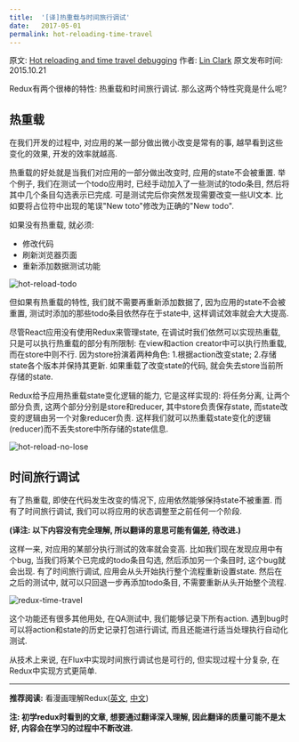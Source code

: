 ```yaml
---
title:  '[译]热重载与时间旅行调试'
date:   2017-05-01
permalink: hot-reloading-time-travel
---
```


原文: [Hot reloading and time travel debugging](https://code-cartoons.com/hot-reloading-and-time-travel-debugging-what-are-they-3c8ed2812f35)
作者: [Lin Clark](https://code-cartoons.com/@linclark)
原文发布时间: 2015.10.21

<!--more-->

Redux有两个很棒的特性: 热重载和时间旅行调试. 那么这两个特性究竟是什么呢?

## 热重载

在我们开发的过程中, 对应用的某一部分做出微小改变是常有的事, 越早看到这些变化的效果, 开发的效率就越高.

热重载的好处就是当我们对应用的一部分做出改变时, 应用的state不会被重置. 举个例子, 我们在测试一个todo应用时, 已经手动加入了一些测试的todo条目, 然后将其中几个条目勾选表示已完成. 可是测试完后你突然发现需要改变一些UI文本. 比如要将占位符中出现的笔误"New toto"修改为正确的"New todo".

如果没有热重载, 就必须:

- 修改代码
- 刷新浏览器页面
- 重新添加数据测试功能

![hot-reload-todo](/posts/images/hot-reload-todo.png)

但如果有热重载的特性, 我们就不需要再重新添加数据了, 因为应用的state不会被重置, 测试时添加的那些todo条目依然存在于state中, 这样调试效率就会大大提高. 

尽管React应用没有使用Redux来管理state, 在调试时我们依然可以实现热重载, 只是可以执行热重载的部分有所限制: 在view和action creator中可以执行热重载, 而在store中则不行. 因为store扮演着两种角色: 1.根据action改变state; 2.存储state各个版本并保持其更新. 如果重载了改变state的代码, 就会失去store当前所存储的state.

Redux给予应用热重载state变化逻辑的能力, 它是这样实现的: 将任务分离, 让两个部分负责, 这两个部分分别是store和reducer, 其中store负责保存state, 而state改变的逻辑由另一个对象reducer负责. 这样我们就可以热重载state变化的逻辑(reducer)而不丢失store中所存储的state信息. 

![hot-reload-no-lose](/posts/images/hot-reload-no-lose.png)

## 时间旅行调试

有了热重载, 即使在代码发生改变的情况下, 应用依然能够保持state不被重置. 而有了时间旅行调试, 我们可以将应用的状态调整至之前任何一个阶段. 

**(译注: 以下内容没有完全理解, 所以翻译的意思可能有偏差, 待改进.)**

这样一来, 对应用的某部分执行测试的效率就会变高. 比如我们现在发现应用中有个bug, 当我们将某个已完成的todo条目勾选, 然后添加另一个条目时, 这个bug就会出现. 有了时间旅行调试, 应用会从头开始执行整个流程重新设置state. 然后在之后的测试中, 就可以只回退一步再添加todo条目, 不需要重新从头开始整个流程.

![redux-time-travel](/posts/images/redux-time-travel.png)

这个功能还有很多其他用处, 在QA测试中, 我们能够记录下所有action. 遇到bug时可以将action和state的历史记录打包进行调试, 而且还能进行适当处理执行自动化测试. 

从技术上来说, 在Flux中实现时间旅行调试也是可行的, 但实现过程十分复杂, 在Redux中实现方式更简单.

 
---

**推荐阅读:** 看漫画理解Redux([英文](https://code-cartoons.com/a-cartoon-intro-to-redux-3afb775501a6), [中文](https://icyfish.github.io/posts/2017/05/01/redux-cartoon-guide/))
 
**注: 初学redux时看到的文章, 想要通过翻译深入理解, 因此翻译的质量可能不是太好, 内容会在学习的过程中不断改进.**